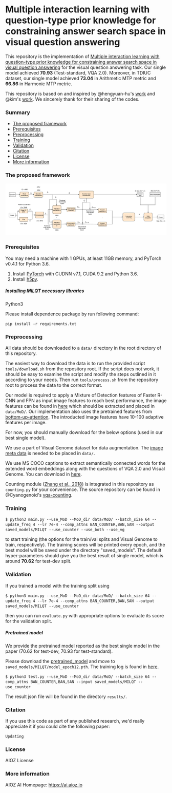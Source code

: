 # Multiple interaction learning with question-type prior knowledge for constraining answer search space in visual question answering

This repository is the implementation of [Multiple interaction learning with question-type prior knowledge for constraining answer search space in visual question answering](https://arxiv.org/abs/2009.11118) for the visual question answering task. Our single model achieved **70.93** (Test-standard, VQA 2.0). Moreover, in TDIUC dataset, our single model achieved **73.04** in Arithmetic MTP metric and **66.86** in Harmonic MTP metric.

This repository is based on and inspired by @hengyuan-hu's [work](https://github.com/hengyuan-hu/bottom-up-attention-vqa) and @kim's [work](https://github.com/jnhwkim/ban-vqa). We sincerely thank for their sharing of the codes.

### Summary

* [The proposed framework](#the-proposed-framework)
* [Prerequisites](#prerequisites)
* [Preprocessing](#preprocessing)
* [Training](#training)
* [Validation](#validation)
* [Citation](#citation)
* [License](#license)
* [More information](#more-information)

### The proposed framework 
![Overview of MILQT](misc/MILQT_overview.png)

### Prerequisites

You may need a machine with 1 GPUs, at least 11GB memory, and PyTorch v0.4.1 for Python 3.6.

1. Install [PyTorch](http://pytorch.org/) with CUDNN v7.1, CUDA 9.2 and Python 3.6.
2. Install [h5py](http://docs.h5py.org/en/latest/build.html).

##### Installing MILQT necessary libraries

Python3

Please install dependence package by run following command:

```
pip install -r requirements.txt
```

### Preprocessing

All data should be downloaded to a `data/` directory in the root directory of this repository.

The easiest way to download the data is to run the provided script `tools/download.sh` from the repository root. If the script does not work, it should be easy to examine the script and modify the steps outlined in it according to your needs. Then run `tools/process.sh` from the repository root to process the data to the correct format.

Our model is required to apply a Mixture of Detection features of Faster R-CNN and FPN as input image features to reach best performance, the image features can be found in [here](https://vision.aioz.io/lib/a5123ff4-398d-45b1-82e2-6bf4c9ff6258/file/dataset/MoD.zip?dl=1) which should be extracted and placed in `data/MoD/`.
Our implementation also uses the pretrained features from [bottom-up-attention](https://github.com/hengyuan-hu/bottom-up-attention-vqa).
The introducted image features have 10-100 adaptive features per image.

For now, you should manually download for the below options (used in our best single model).

We use a part of Visual Genome dataset for data augmentation. The [image meta data](https://visualgenome.org/static/data/dataset/image_data.json.zip) is needed to be placed in `data/`.

We use MS COCO captions to extract semantically connected words for the extended word embeddings along with the questions of VQA 2.0 and Visual Genome. You can download in [here](http://images.cocodataset.org/annotations/annotations_trainval2017.zip).

Counting module ([Zhang et al., 2018](https://openreview.net/forum?id=B12Js_yRb)) is integrated in this repository as `counting.py` for your convenience. The source repository can be found in @Cyanogenoid's [vqa-counting](https://github.com/Cyanogenoid/vqa-counting).

### Training

```
$ python3 main.py --use_MoD --MoD_dir data/MoD/ --batch_size 64 --update_freq 4 --lr 7e-4 --comp_attns BAN_COUNTER,BAN,SAN --output saved_models/MILQT --use_counter --use_both --use_vg
```
to start training (the options for the train/val splits and Visual Genome to train, respectively). The training scores will be printed every epoch, and the best model will be saved under the directory "saved_models". The default hyper-parameters should give you the best result of single model, which is around **70.62** for test-dev split.

### Validation

If you trained a model with the training split using
```
$ python3 main.py --use_MoD --MoD_dir data/MoD/ --batch_size 64 --update_freq 4 --lr 7e-4 --comp_attns BAN_COUNTER,BAN,SAN --output saved_models/MILQT --use_counter
```
then you can run `evaluate.py` with appropriate options to evaluate its score for the validation split.

##### Pretrained model

We provide the pretrained model reported as the best single model in the paper (70.62 for test-dev, 70.93 for test-standard).

Please download the [pretrained_model](https://vision.aioz.io/d/39b01e88bf7141ab92f5/files/?p=/MILQT/model_epoch12.pth&dl=1) and move to `saved_models/MILQT/model_epoch12.pth`. The training log is found in [here](https://vision.aioz.io/d/39b01e88bf7141ab92f5/files/?p=/MILQT/log.txt&dl=1).

```
$ python3 test.py --use_MoD --MoD_dir data/MoD/ --batch_size 64 --comp_attns BAN_COUNTER,BAN,SAN --input saved_models/MILQT --use_counter
```

The result json file will be found in the directory `results/`.

### Citation

If you use this code as part of any published research, we'd really appreciate it if you could cite the following paper:

```
Updating
```

### License

AIOZ License

### More information

AIOZ AI Homepage: https://ai.aioz.io
